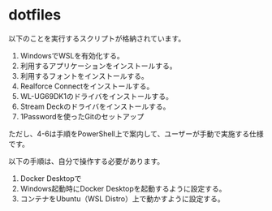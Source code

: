 # dotfiles

以下のことを実行するスクリプトが格納されています。

1. WindowsでWSLを有効化する。
2. 利用するアプリケーションをインストールする。
3. 利用するフォントをインストールする。
4. Realforce Connectをインストールする。
5. WL-UG69DK1のドライバをインストールする。
6. Stream Deckのドライバをインストールする。
7. 1Passwordを使ったGitのセットアップ

ただし、4-6は手順をPowerShell上で案内して、ユーザーが手動で実施する仕様です。

以下の手順は、自分で操作する必要があります。

1. Docker Desktopで
  1. Windows起動時にDocker Desktopを起動するように設定する。 
  1. コンテナをUbuntu（WSL Distro）上で動かすように設定する。
